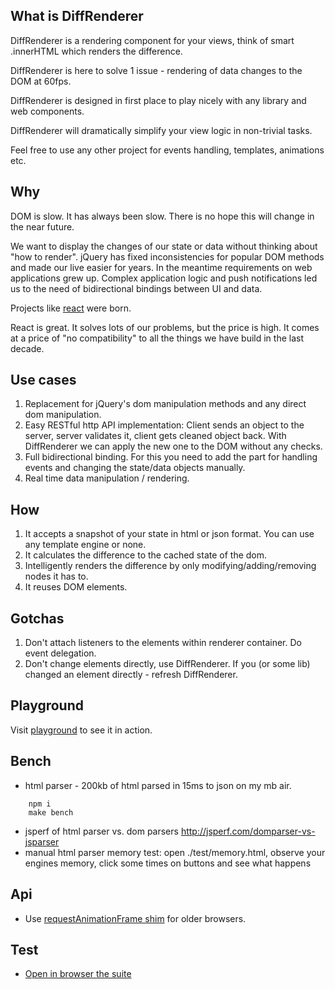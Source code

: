 ## What is DiffRenderer

DiffRenderer is a rendering component for your views, think of smart .innerHTML which renders the difference.

DiffRenderer is here to solve 1 issue - rendering of data changes to the DOM at 60fps.

DiffRenderer is designed in first place to play nicely with any library and web components.

DiffRenderer will dramatically simplify your view logic in non-trivial tasks.

Feel free to use any other project for events handling, templates, animations etc.

## Why

DOM is slow. It has always been slow. There is no hope this will change in the near future.

We want to display the changes of our state or data without thinking about "how to render".
jQuery has fixed inconsistencies for popular DOM methods and made our live easier for years. In the meantime requirements on web applications grew up. Complex application logic and push notifications led us to the need of bidirectional bindings between UI and data.

Projects like [react](https://github.com/facebook/react/) were born.

React is great. It solves lots of our problems, but the price is high. It comes at a price of "no compatibility" to all the things we have build in the last decade.

## Use cases

1. Replacement for jQuery's dom manipulation methods and any direct dom manipulation.
1. Easy RESTful http API implementation:
   Client sends an object to the server, server validates it, client gets cleaned object back. With DiffRenderer we can apply the new one to the DOM without any checks.
1. Full bidirectional binding. For this you need to add the part for handling events and changing the state/data objects manually.
1. Real time data manipulation / rendering.

## How

1. It accepts a snapshot of your state in html or json format. You can use any template engine or none.
1. It calculates the difference to the cached state of the dom.
1. Intelligently renders the difference by only modifying/adding/removing nodes it has to.
1. It reuses DOM elements.

## Gotchas

1. Don't attach listeners to the elements within renderer container. Do event delegation.
1. Don't change elements directly, use DiffRenderer. If you (or some lib) changed an element directly - refresh DiffRenderer.

## Playground

Visit [playground](//kof.github.com/diff-renderer/demo/playground.html) to see it in action.

## Bench

- html parser - 200kb of html parsed in 15ms to json on my mb air.
```
    npm i
    make bench
```
- jsperf of html parser vs. dom parsers http://jsperf.com/domparser-vs-jsparser
- manual html parser memory test: open ./test/memory.html, observe your engines memory, click some times on buttons and see what happens

## Api

- Use [requestAnimationFrame shim](https://github.com/kof/animation-frame) for older browsers.

## Test

- [Open in browser the suite](./test/index.html)
